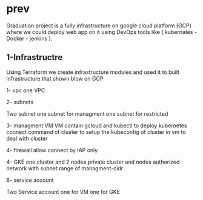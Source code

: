 # prev
Graduation project is a fully infrastructure on google cloud platform (GCP) where we could deploy web app on it using DevOps tools like ( kubernates - Docker - jenkins ).

## 1-Infrastructre
Using Terraform we create infrastructure modules and used it to built infrastructure that shown blow on GCP

1- vpc
one VPC

2- subnets

Two subnet
one subnet for managment
one subnet for restricted

3- managment VM
VM contain gcloud and kubectl to deploy kubernetes
connect command of cluster to setup the kubeconfig of cluster in vm to deal with cluster

4- firewall
allow connect by IAP only

4- GKE
one cluster and 2 nodes
private cluster and nodes
authorized network with subnet range of managment-cidr

6- service account

Two Service account
one for VM
one for GKE

